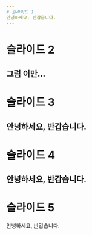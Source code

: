 ```yaml
---
# 슬라이드 1
안녕하세요, 반갑습니다.
---
```

# 슬라이드 2
그럼 이만...
---
# 슬라이드 3
안녕하세요, 반갑습니다.
---
# 슬라이드 4
안녕하세요, 반갑습니다.
---
# 슬라이드 5
안녕하세요, 반갑습니다.
